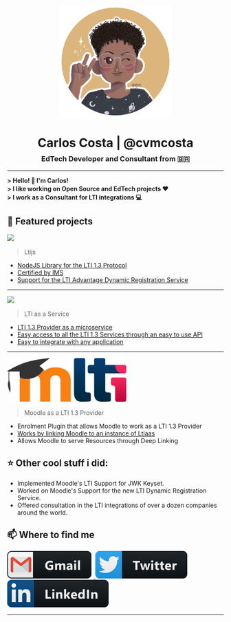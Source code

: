 <div align="center"><img width="260px" alt="ltijs" src="assets/avatar.png"></img></div> 

<!-- Greeting -->
<h1 style="margin-bottom: 0px" align="center">Carlos Costa | @cvmcosta</h1>
<h3 style="margin-top: 10px" align="center">EdTech Developer and Consultant from 🇧🇷</h3>

---


<!--Introduction -->
<h4 style="margin: 0px; margin-bottom: 2px"> > Hello! 👋 I'm Carlos!</h4>
<h4 style="margin: 0px; margin-bottom: 2px"> > I like working on Open Source and EdTech projects ❤️</h4>
<h4 style="margin: 0px; margin-bottom: 2px"> > I work as a Consultant for LTI integrations 💻</h4>



## 🌟 Featured projects



<p>
  <a href="https://cvmcosta.github.io/ltijs"><img width="230" src="https://raw.githubusercontent.com/Cvmcosta/ltijs/master/docs/logo-300.svg"></a>
</p>

> Ltijs

- [NodeJS Library for the LTI 1.3 Protocol](https://cvmcosta.github.io/ltijs)
- [Certified by IMS](https://site.imsglobal.org/certifications/coursekey/ltijs)
- [Support for the  LTI Advantage Dynamic Registration Service](https://cvmcosta.me/ltijs/#/dynamicregistration)

---

<p>
  <a href="https://ltiaas.cvmcosta.com"><img width="320" src="https://raw.githubusercontent.com/Cvmcosta/ltijs/master/docs/ltiaas.svg"></a>
</p>

> LTI as a Service

- [LTI 1.3 Provider as a microservice](https://ltiaas.cvmcosta.com)
- [Easy access to all the LTI 1.3 Services through an easy to use API](https://ltiaas.cvmcosta.com/#/docs?id=api-documentation)
- [Easy to integrate with any application](https://ltiaas.cvmcosta.com/#/docs?id=installation-and-setup)


---

<p>
  <a href="https://ltiaas.cvmcosta.com"><img width="280" src="assets/moodle-lti.png"></a>
</p>

> Moodle as a LTI 1.3 Provider

- Enrolment Plugin that allows Moodle to work as a LTI 1.3 Provider
- [Works by linking Moodle to an instance of Ltiaas](https://ltiaas.cvmcosta.com)
- Allows Moodle to serve Resources through Deep Linking


## ⭐  Other cool stuff i did: 

- Implemented Moodle's LTI Support for JWK Keyset.
- Worked on Moodle's Support for the new LTI Dynamic Registration Service.
- Offered consultation in the LTI integrations of over a dozen companies around the world.



## 📫 Where to find me


<a href="mailto:cvmcosta@gmail.com">
  <img style="margin-right: 5px" src="assets/svg/social/gmail.svg" alt="gmail" 
</a>  

  
<a href="https://twitter.com/cvmcosta">
  <img style="margin-right: 5px" src="assets/svg/social/twitter.svg" alt="twitter"
</a>

<a href="https://www.linkedin.com/in/carlos-vin%C3%ADcius-761666145/">
  <img style="margin-right: 5px" src="assets/svg/social/linkedin.svg" alt="linkedin" 
</a>  








---

